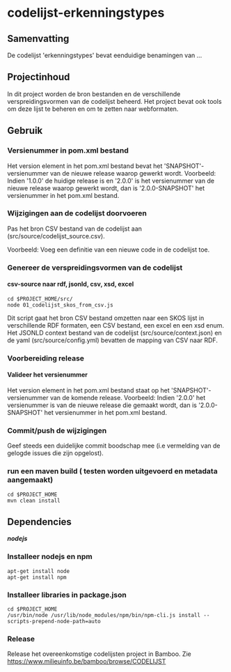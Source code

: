 # codelijst-erkenningstypes

## Samenvatting

De codelijst 'erkenningstypes' bevat eenduidige benamingen van ...


## Projectinhoud
In dit project worden de bron bestanden en de verschillende verspreidingsvormen van de codelijst beheerd.
Het project bevat ook tools om deze lijst te beheren en om te zetten naar webformaten.

## Gebruik

### Versienummer in pom.xml bestand
Het version element in het pom.xml bestand bevat het 'SNAPSHOT'-versienummer van de nieuwe release waarop gewerkt wordt.
Voorbeeld: Indien '1.0.0' de huidige release is en '2.0.0' is het versienummer van de nieuwe release waarop gewerkt wordt, dan is '2.0.0-SNAPSHOT' het versienummer in het pom.xml bestand.
### Wijzigingen aan de codelijst doorvoeren
Pas het bron CSV bestand van de codelijst aan (src/source/codelijst_source.csv).

Voorbeeld: Voeg een definitie van een nieuwe code in de codelijst toe.

### Genereer de verspreidingsvormen van de codelijst

#### csv-source naar rdf, jsonld, csv, xsd, excel

```
cd $PROJECT_HOME/src/
node 01_codelijst_skos_from_csv.js
```

Dit script gaat het bron CSV bestand omzetten naar een SKOS lijst in verschillende RDF formaten, een CSV bestand, een excel en een xsd enum.
Het JSONLD context bestand van de codelijst (src/source/context.json) en de yaml (src/source/config.yml) bevatten de mapping van CSV naar RDF.

### Voorbereiding release
#### Valideer het versienummer
Het version element in het pom.xml bestand staat op het 'SNAPSHOT'-versienummer van de komende release.
Voorbeeld: Indien '2.0.0' het versienummer is van de nieuwe release die gemaakt wordt, dan is '2.0.0-SNAPSHOT' het versienummer in het pom.xml bestand.

### Commit/push de wijzigingen
Geef steeds een duidelijke commit boodschap mee (i.e vermelding van de gelogde issues die zijn opgelost).


### run een maven build ( testen worden uitgevoerd en metadata aangemaakt)
```
cd $PROJECT_HOME
mvn clean install
```

## Dependencies

**_nodejs_**

### Installeer nodejs en npm
```
apt-get install node
apt-get install npm
```

### Installeer libraries in package.json
```
cd $PROJECT_HOME
/usr/bin/node /usr/lib/node_modules/npm/bin/npm-cli.js install --scripts-prepend-node-path=auto
```

### Release
Release het overeenkomstige codelijsten project in Bamboo. Zie https://www.milieuinfo.be/bamboo/browse/CODELIJST


